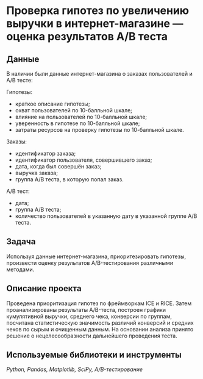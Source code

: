 # Проверка гипотез по увеличению выручки в интернет-магазине — оценка результатов A/B теста

## Данные
В наличии были данные интернет-магазина о заказах пользователей и A/B тесте:

Гипотезы:
* краткое описание гипотезы;
* охват пользователей по 10-балльной шкале;
* влияние на пользователей по 10-балльной шкале;
* уверенность в гипотезе по 10-балльной шкале;
* затраты ресурсов на проверку гипотезы по 10-балльной шкале. 

Заказы:
* идентификатор заказа;
* идентификатор пользователя, совершившего заказ;
* дата, когда был совершён заказ;
* выручка заказа;
* группа A/B теста, в которую попал заказ.

A/B тест:
* дата;
* группа A/B теста;
* количество пользователей в указанную дату в указанной группе A/B теста.

## Задача

Используя данные интернет-магазина, приоритезировать гипотезы, произвести оценку результатов A/B-тестирования различными методами.

## Описание проекта
Проведена приоритизация гипотез по фреймворкам ICE и RICE. Затем проанализированы результаты A/B-теста, построен графики кумулятивной выручки, среднего чека,
конверсии по группам, посчитана статистическую значимость различий конверсий и средних чеков по сырым и очищенным данным. На основании анализа принято решение о нецелесообразности дальнейшего проведения теста.

## Используемые библиотеки и инструменты
*Python, Pandas, Matplotlib, SciPy, A/B-тестирование*
